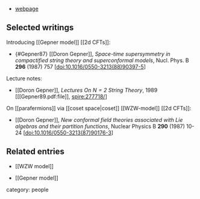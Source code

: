 
* [webpage](http://www.weizmann.ac.il/physics/staff/Gepner.htm)

## Selected writings

Introducing [[Gepner model]] [[2d CFTs]]:

* {#Gepner87} [[Doron Gepner]], *Space-time supersymmetry in compactified string theory and superconformal models*, Nucl. Phys. B **296** (1987) 757 &lbrack;<a href="https://doi.org/10.1016/0550-3213(88)90397-5">doi:10.1016/0550-3213(88)90397-5</a>&rbrack;

Lecture notes:

* [[Doron Gepner]], _Lectures On $N=2$ String Theory_, 1989 &lbrack;[[Gepner89.pdf:file]], [spire:277718/](http://inspirehep.net/record/277718/)&rbrack;

On [[parafermions]] via [[coset space|coset]] [[WZW-model]] [[2d CFTs]]:

* [[Doron Gepner]], *New conformal field theories associated with Lie algebras and their partition functions*, Nuclear Physics B **290** (1987) 10-24 &lbrack;<a href="https://doi.org/10.1016/0550-3213(87)90176-3">doi:10.1016/0550-3213(87)90176-3</a>&rbrack;




## Related entries

* [[WZW model]]

* [[Gepner model]]

category: people
